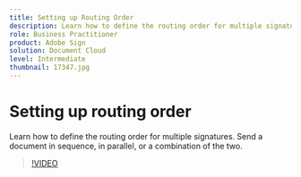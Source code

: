 ```yaml
---
title: Setting up Routing Order
description: Learn how to define the routing order for multiple signatures
role: Business Practitioner
product: Adobe Sign
solution: Document Cloud
level: Intermediate
thumbnail: 17347.jpg
---
```


# Setting up routing order

Learn how to define the routing order for multiple signatures. Send a document in sequence, in parallel, or a combination of the two.

>[!VIDEO](https://video.tv.adobe.com/v/17347?hidetitle=true)